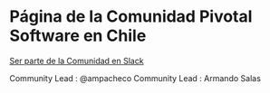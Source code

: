 # Página de la Comunidad Pivotal Software en Chile

[Ser parte de la Comunidad en Slack](https://pivotal-software-chile.cfapps.io)

Community Lead : @ampacheco
Community Lead : Armando Salas
